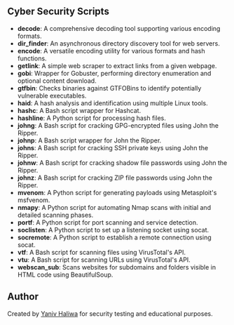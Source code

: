 ## Cyber Security Scripts
- **decode**: A comprehensive decoding tool supporting various encoding formats.
- **dir_finder**: An asynchronous directory discovery tool for web servers.
- **encode**: A versatile encoding utility for various formats and hash functions.
- **getlink**: A simple web scraper to extract links from a given webpage.
- **gobi**: Wrapper for Gobuster, performing directory enumeration and optional content download.
- **gtfbin**: Checks binaries against GTFOBins to identify potentially vulnerable executables.
- **haid**: A hash analysis and identification using multiple Linux tools.
- **hashc**: A Bash script wrapper for Hashcat.
- **hashline**: A Python script for processing hash files.
- **johng**: A Bash script for cracking GPG-encrypted files using John the Ripper.
- **johnp**: A Bash script wrapper for John the Ripper.
- **johns**: A Bash script for cracking SSH private keys using John the Ripper.
- **johnw**: A Bash script for cracking shadow file passwords using John the Ripper.
- **johnz**: A Bash script for cracking ZIP file passwords using John the Ripper.
- **mvenom**: A Python script for generating payloads using Metasploit's msfvenom.
- **nmapy**: A Python script for automating Nmap scans with initial and detailed scanning phases.
- **portf**: A Python script for port scanning and service detection.
- **soclisten**: A Python script to set up a listening socket using socat.
- **socremote**: A Python script to establish a remote connection using socat.
- **vtf**: A Bash script for scanning files using VirusTotal's API.
- **vtu**: A Bash script for scanning URLs using VirusTotal's API.
- **webscan_sub**: Scans websites for subdomains and folders visible in HTML code using BeautifulSoup.

## Author

Created by [Yaniv Haliwa](https://github.com/YanivHaliwa) for security testing and educational purposes.